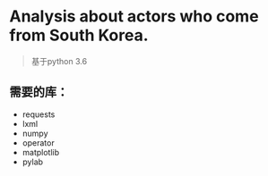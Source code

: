 # Analysis about actors who come from South Korea.
> 基于python 3.6 
## 需要的库：
* requests
* lxml 
* numpy 
* operator 
* matplotlib 
* pylab
